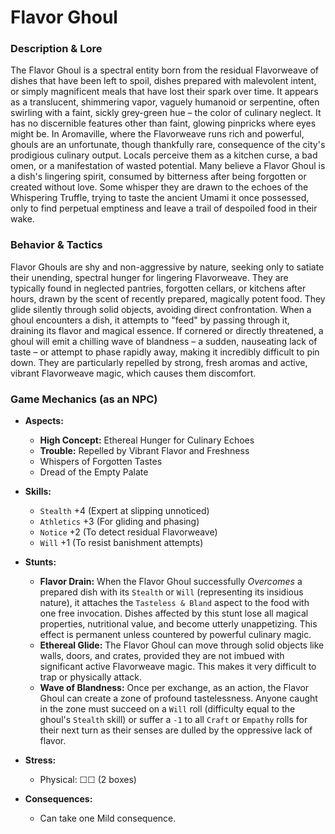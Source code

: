 # Flavor Ghoul

### Description & Lore
The Flavor Ghoul is a spectral entity born from the residual Flavorweave of dishes that have been left to spoil, dishes prepared with malevolent intent, or simply magnificent meals that have lost their spark over time. It appears as a translucent, shimmering vapor, vaguely humanoid or serpentine, often swirling with a faint, sickly grey-green hue – the color of culinary neglect. It has no discernible features other than faint, glowing pinpricks where eyes might be. In Aromaville, where the Flavorweave runs rich and powerful, ghouls are an unfortunate, though thankfully rare, consequence of the city's prodigious culinary output. Locals perceive them as a kitchen curse, a bad omen, or a manifestation of wasted potential. Many believe a Flavor Ghoul is a dish's lingering spirit, consumed by bitterness after being forgotten or created without love. Some whisper they are drawn to the echoes of the Whispering Truffle, trying to taste the ancient Umami it once possessed, only to find perpetual emptiness and leave a trail of despoiled food in their wake.

### Behavior & Tactics
Flavor Ghouls are shy and non-aggressive by nature, seeking only to satiate their unending, spectral hunger for lingering Flavorweave. They are typically found in neglected pantries, forgotten cellars, or kitchens after hours, drawn by the scent of recently prepared, magically potent food. They glide silently through solid objects, avoiding direct confrontation. When a ghoul encounters a dish, it attempts to "feed" by passing through it, draining its flavor and magical essence. If cornered or directly threatened, a ghoul will emit a chilling wave of blandness – a sudden, nauseating lack of taste – or attempt to phase rapidly away, making it incredibly difficult to pin down. They are particularly repelled by strong, fresh aromas and active, vibrant Flavorweave magic, which causes them discomfort.

### Game Mechanics (as an NPC)

*   **Aspects:**
    *   **High Concept:** Ethereal Hunger for Culinary Echoes
    *   **Trouble:** Repelled by Vibrant Flavor and Freshness
    *   Whispers of Forgotten Tastes
    *   Dread of the Empty Palate

*   **Skills:**
    *   `Stealth` +4 (Expert at slipping unnoticed)
    *   `Athletics` +3 (For gliding and phasing)
    *   `Notice` +2 (To detect residual Flavorweave)
    *   `Will` +1 (To resist banishment attempts)

*   **Stunts:**
    *   **Flavor Drain:** When the Flavor Ghoul successfully *Overcomes* a prepared dish with its `Stealth` or `Will` (representing its insidious nature), it attaches the `Tasteless & Bland` aspect to the food with one free invocation. Dishes affected by this stunt lose all magical properties, nutritional value, and become utterly unappetizing. This effect is permanent unless countered by powerful culinary magic.
    *   **Ethereal Glide:** The Flavor Ghoul can move through solid objects like walls, doors, and crates, provided they are not imbued with significant active Flavorweave magic. This makes it very difficult to trap or physically attack.
    *   **Wave of Blandness:** Once per exchange, as an action, the Flavor Ghoul can create a zone of profound tastelessness. Anyone caught in the zone must succeed on a `Will` roll (difficulty equal to the ghoul's `Stealth` skill) or suffer a `-1` to all `Craft` or `Empathy` rolls for their next turn as their senses are dulled by the oppressive lack of flavor.

*   **Stress:**
    *   Physical: ☐☐ (2 boxes)

*   **Consequences:**
    *   Can take one Mild consequence.